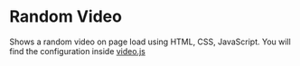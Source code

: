 # Random Video
Shows a random video on page load using HTML, CSS, JavaScript.
You will find the configuration inside [video.js](https://github.com/pigupp/random-video/blob/main/video.js)
